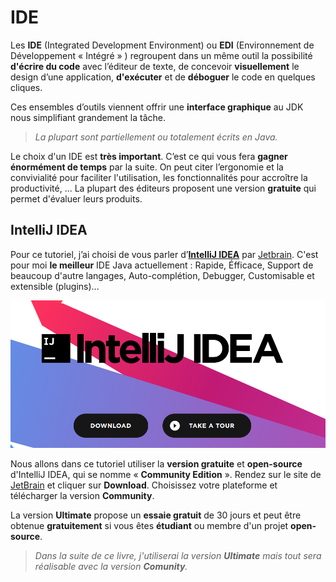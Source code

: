 # IDE

Les **IDE** \(Integrated Development Environment\) ou **EDI**  \(Environnement de Développement « Intégré » \) regroupent dans un même outil la possibilité **d'écrire du code** avec l’éditeur de texte, de concevoir **visuellement** le design d’une application, **d'exécuter** et de **déboguer** le code en quelques cliques.

Ces ensembles d’outils viennent offrir une **interface graphique** au JDK nous simplifiant grandement la tâche.

> _La plupart sont partiellement ou totalement écrits en Java._

Le choix d'un IDE est **très important**. C’est ce qui vous fera **gagner énormément de temps** par la suite. On peut citer l’ergonomie et la convivialité pour faciliter l'utilisation, les fonctionnalités pour accroître la productivité, ... La plupart des éditeurs proposent une version **gratuite** qui permet d'évaluer leurs produits.

## IntelliJ IDEA

Pour ce tutoriel, j’ai choisi de vous parler d’[**IntelliJ IDEA**](https://www.jetbrains.com/idea/) par [Jetbrain](https://www.jetbrains.com/). C'est pour moi **le meilleur** IDE Java actuellement : Rapide, Éfficace, Support de beaucoup d'autre langages, Auto-complétion, Debugger, Customisable et extensible \(plugins\)... 

![](assets/ide/idea.png)

Nous allons dans ce tutoriel utiliser la **version gratuite** et **open-source** d'IntelliJ IDEA, qui se nomme « **Community Edition** ». Rendez sur le site de [JetBrain](https://www.jetbrains.com/idea/) et cliquer sur **Download**. Choisissez votre plateforme et télécharger la version **Community**. 

La version **Ultimate** propose un **essaie gratuit** de 30 jours et peut être obtenue **gratuitement** si vous êtes **étudiant** ou membre d'un projet **open-source**.

> _Dans la suite de ce livre, j'utiliserai la version **Ultimate** mais tout sera réalisable avec la version **Comunity**._

